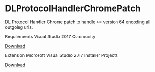 # DLProtocolHandlerChromePatch
DL Protocol Handler Chrome patch to handle >= version 64 encoding all outgoing urls.

Requirements 
Visual Studio 2017 Community

[Download](https://www.visualstudio.com/downloads/)

Extension
Microsoft Visual Studio 2017 Installer Projects

[Download](https://marketplace.visualstudio.com/items?itemName=VisualStudioProductTeam.MicrosoftVisualStudio2017InstallerProjects)
